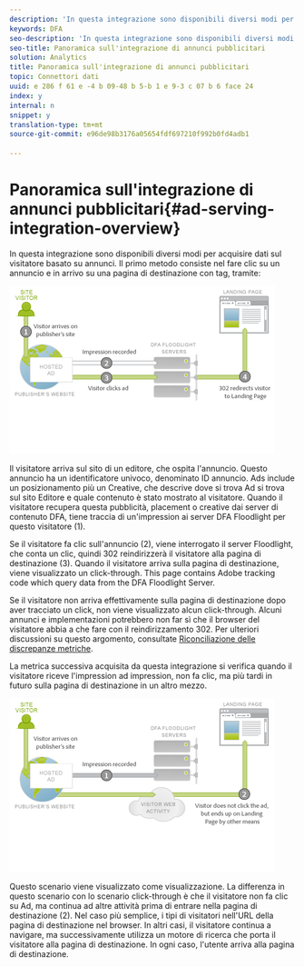```yaml
---
description: 'In questa integrazione sono disponibili diversi modi per acquisire dati sul visitatore basato su annunci. La prima modalità consiste nel fare clic su un annuncio e in arrivo su una pagina di destinazione con tag, tramite un click-through '
keywords: DFA
seo-description: 'In questa integrazione sono disponibili diversi modi per acquisire dati sul visitatore basato su annunci. La prima modalità consiste nel fare clic su un annuncio e in arrivo su una pagina di destinazione con tag, tramite un click-through '
seo-title: Panoramica sull'integrazione di annunci pubblicitari
solution: Analytics
title: Panoramica sull'integrazione di annunci pubblicitari
topic: Connettori dati
uuid: e 286 f 61 e -4 b 09-48 b 5-b 1 e 9-3 c 07 b 6 face 24
index: y
internal: n
snippet: y
translation-type: tm+mt
source-git-commit: e96de98b3176a05654fdf697210f992b0fd4adb1

---
```



# Panoramica sull'integrazione di annunci pubblicitari{#ad-serving-integration-overview}

In questa integrazione sono disponibili diversi modi per acquisire dati sul visitatore basato su annunci. Il primo metodo consiste nel fare clic su un annuncio e in arrivo su una pagina di destinazione con tag, tramite:

![](assets/Diagram1.png)

Il visitatore arriva sul sito di un editore, che ospita l'annuncio. Questo annuncio ha un identificatore univoco, denominato ID annuncio. Ads include un posizionamento più un Creative, che descrive dove si trova Ad si trova sul sito Editore e quale contenuto è stato mostrato al visitatore. Quando il visitatore recupera questa pubblicità, placement o creative dai server di contenuto DFA, tiene traccia di un'impression ai server DFA Floodlight per questo visitatore (1).

Se il visitatore fa clic sull'annuncio (2), viene interrogato il server Floodlight, che conta un clic, quindi 302 reindirizzerà il visitatore alla pagina di destinazione (3). Quando il visitatore arriva sulla pagina di destinazione, viene visualizzato un click-through. This page contains Adobe tracking code which query data from the DFA Floodlight Server.

Se il visitatore non arriva effettivamente sulla pagina di destinazione dopo aver tracciato un click, non viene visualizzato alcun click-through. Alcuni annunci e implementazioni potrebbero non far sì che il browser del visitatore abbia a che fare con il reindirizzamento 302. Per ulteriori discussioni su questo argomento, consultate [Riconciliazione delle discrepanze metriche](../dfa-data-connector-analytics/dfa-reconciling-metric-discrepancies/dfa-reconciling-metric-discrepancies.md#concept-8c31ebe761ca4b3fab1e3a18ef5d098f).

La metrica successiva acquisita da questa integrazione si verifica quando il visitatore riceve l'impression ad impression, non fa clic, ma più tardi in futuro sulla pagina di destinazione in un altro mezzo.

![](assets/Viewthrough.png)

Questo scenario viene visualizzato come visualizzazione. La differenza in questo scenario con lo scenario click-through è che il visitatore non fa clic su Ad, ma continua ad altre attività prima di entrare nella pagina di destinazione (2). Nel caso più semplice, i tipi di visitatori nell'URL della pagina di destinazione nel browser. In altri casi, il visitatore continua a navigare, ma successivamente utilizza un motore di ricerca che porta il visitatore alla pagina di destinazione. In ogni caso, l'utente arriva alla pagina di destinazione.

